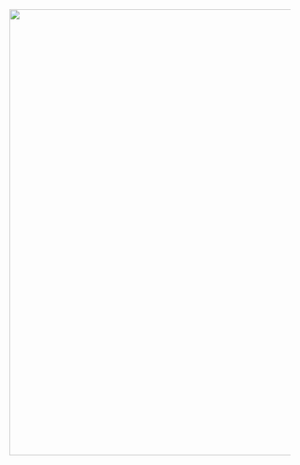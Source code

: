 <img  width=800 src ="http://github-readme-streak-stats.herokuapp.com?user=PrathameshBhagat&fire=ff5555&ring=000099&currStreakLabel=000000&background=-45%2C00F0FF%2C001BFF">
<!--
**PrathameshBhagat/PrathameshBhagat** is a ✨ _special_ ✨ repository because its `README.md` (this file) appears on your GitHub profile.

Here are some ideas to get you started:

- 🔭 I’m currently working on ...
- 🌱 I’m currently learning ...
- 👯 I’m looking to collaborate on ...
- 🤔 I’m looking for help with ...
- 💬 Ask me about ...
- 📫 How to reach me: ...
- 😄 Pronouns: ...
- ⚡ Fun fact: ...
-->
